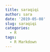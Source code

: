 ```yaml
---
title: saraqiqi
author: sara
date: '2019-05-08'
slug: saraqiqi
categories:
  - R
tags:
  - R Markdown
---
```


